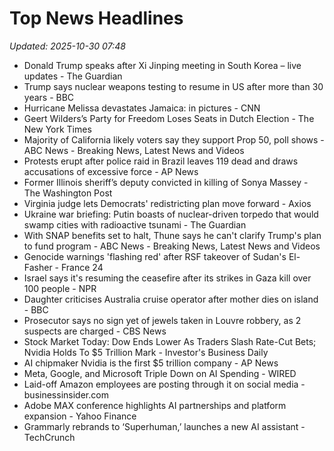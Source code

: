 # Top News Headlines

_Updated: 2025-10-30 07:48_

- Donald Trump speaks after Xi Jinping meeting in South Korea – live updates - The Guardian
- Trump says nuclear weapons testing to resume in US after more than 30 years - BBC
- Hurricane Melissa devastates Jamaica: in pictures - CNN
- Geert Wilders’s Party for Freedom Loses Seats in Dutch Election - The New York Times
- Majority of California likely voters say they support Prop 50, poll shows - ABC News - Breaking News, Latest News and Videos
- Protests erupt after police raid in Brazil leaves 119 dead and draws accusations of excessive force - AP News
- Former Illinois sheriff’s deputy convicted in killing of Sonya Massey - The Washington Post
- Virginia judge lets Democrats' redistricting plan move forward - Axios
- Ukraine war briefing: Putin boasts of nuclear-driven torpedo that would swamp cities with radioactive tsunami - The Guardian
- With SNAP benefits set to halt, Thune says he can't clarify Trump's plan to fund program - ABC News - Breaking News, Latest News and Videos
- Genocide warnings 'flashing red' after RSF takeover of Sudan's El-Fasher - France 24
- Israel says it's resuming the ceasefire after its strikes in Gaza kill over 100 people - NPR
- Daughter criticises Australia cruise operator after mother dies on island - BBC
- Prosecutor says no sign yet of jewels taken in Louvre robbery, as 2 suspects are charged - CBS News
- Stock Market Today: Dow Ends Lower As Traders Slash Rate-Cut Bets; Nvidia Holds To $5 Trillion Mark - Investor's Business Daily
- AI chipmaker Nvidia is the first $5 trillion company - AP News
- Meta, Google, and Microsoft Triple Down on AI Spending - WIRED
- Laid-off Amazon employees are posting through it on social media - businessinsider.com
- Adobe MAX conference highlights AI partnerships and platform expansion - Yahoo Finance
- Grammarly rebrands to ‘Superhuman,’ launches a new AI assistant - TechCrunch